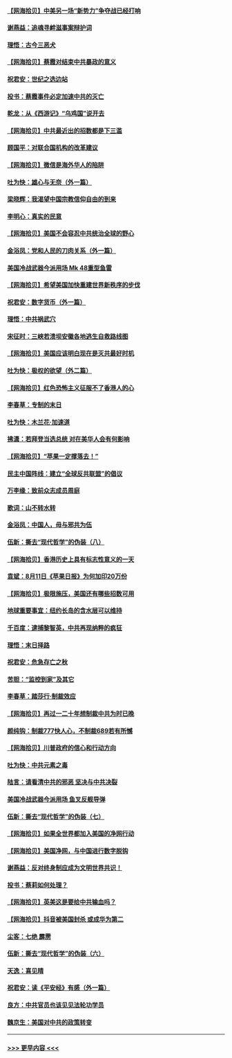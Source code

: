 #### [【网海拾贝】中美另一场“新势力”争夺战已经打响](../pages/nsc993/n12346998.md?t=08220451) 
#### [谢燕益：追魂寻衅滋事案辩护词](../pages/nsc993/n12346892.md?t=08220451) 
#### [理悟：古今三恶犬](../pages/nsc993/n12345190.md?t=08220451) 
#### [【网海拾贝】蔡霞对结束中共暴政的意义](../pages/nsc993/n12344263.md?t=08220451) 
#### [祝君安：世纪之选边站](../pages/nsc993/n12342382.md?t=08220451) 
#### [投书：蔡霞事件必定加速中共的灭亡](../pages/nsc993/n12341881.md?t=08220451) 
#### [乾龙：从《西游记》“乌鸡国”说开去](../pages/nsc993/n12341690.md?t=08220451) 
#### [【网海拾贝】中共最近出的招数都是下三滥](../pages/nsc993/n12341593.md?t=08220451) 
#### [顾国平：对联合国机构的改革建议](../pages/nsc993/n12339928.md?t=08220451) 
#### [【网海拾贝】微信是海外华人的陷阱](../pages/nsc993/n12338868.md?t=08220451) 
#### [吐为快：雄心与无奈（外一篇）](../pages/nsc993/n12338132.md?t=08220451) 
#### [梁晓辉：我渴望中国宗教信仰自由的到来](../pages/nsc993/n12336657.md?t=08220451) 
#### [李明心：真实的民意](../pages/nsc993/n12336089.md?t=08220451) 
#### [【网海拾贝】美国不会容忍中共统治全球的野心](../pages/nsc993/n12336063.md?t=08220451) 
#### [金浴凤：党和人民的刀肉关系（外一篇）](../pages/nsc993/n12335834.md?t=08220451) 
#### [美国冷战武器今派用场 Mk 48重型鱼雷](../pages/nsc993/n12335354.md?t=08220451) 
#### [【网海拾贝】希望美国加快重建世界新秩序的步伐](../pages/nsc993/n12334224.md?t=08220451) 
#### [祝君安：数字货币（外一篇）](../pages/nsc993/n12334186.md?t=08220451) 
#### [理悟：中共祸武穴](../pages/nsc993/n12333962.md?t=08220451) 
#### [宋征时：三峡若溃坝安徽各地逃生自救路线图](../pages/nsc993/n12332450.md?t=08220451) 
#### [【网海拾贝】美国应该明白现在是灭共最好时机](../pages/nsc993/n12332313.md?t=08220451) 
#### [吐为快：极权的欲望（外二篇）](../pages/nsc993/n12332089.md?t=08220451) 
#### [【网海拾贝】红色恐怖主义征服不了香港人的心](../pages/nsc993/n12329296.md?t=08220451) 
#### [李春草：专制的末日](../pages/nsc993/n12329079.md?t=08220451) 
#### [吐为快：木兰花‧加速道](../pages/nsc993/n12327366.md?t=08220451) 
#### [拂潇：若拜登当选总统 对在美华人会有何影响](../pages/nsc993/n12295996.md?t=08220451) 
#### [【网海拾贝】“苹果一定撑落去！”](../pages/nsc993/n12326784.md?t=08220451) 
#### [民主中国阵线：建立“全球反共联盟”的倡议](../pages/nsc993/n12324177.md?t=08220451) 
#### [万李缘：致前众志成员周庭](../pages/nsc993/n12324635.md?t=08220451) 
#### [歌词：山不转水转](../pages/nsc993/n12324599.md?t=08220451) 
#### [金浴凤：中国人，毋与邪共为伍](../pages/nsc993/n12324257.md?t=08220451) 
#### [伍新：撕去“现代哲学”的伪装（八）](../pages/nsc993/n12324188.md?t=08220451) 
#### [【网海拾贝】香港历史上具有标志性意义的一天](../pages/nsc993/n12324021.md?t=08220451) 
#### [袁斌：8月11日《苹果日报》为何加印20万份](../pages/nsc993/n12323955.md?t=08220451) 
#### [【网海拾贝】极限施压，美国还有哪些招数可用](../pages/nsc993/n12322512.md?t=08220451) 
#### [地球重要事宜：纽约长岛的含水层可以维持](../pages/nsc993/n12321844.md?t=08220451) 
#### [千百度：逮捕黎智英，中共再现纳粹的疯狂](../pages/nsc993/n12321777.md?t=08220451) 
#### [理悟：末日择路](../pages/nsc993/n12320812.md?t=08220451) 
#### [祝君安：危急存亡之秋](../pages/nsc993/n12320795.md?t=08220451) 
#### [苦胆：“监控到家”及其它](../pages/nsc993/n12320751.md?t=08220451) 
#### [李春草：踏莎行·制裁效应](../pages/nsc993/n12318290.md?t=08220451) 
#### [【网海拾贝】再过一二十年想制裁中共为时已晚](../pages/nsc993/n12318195.md?t=08220451) 
#### [颜纯钩：制裁777快人心，不制裁689若有所憾](../pages/nsc993/n12316912.md?t=08220451) 
#### [【网海拾贝】川普政府的信心和行动方向](../pages/nsc993/n12316673.md?t=08220451) 
#### [吐为快：中共元素之毒](../pages/nsc993/n12316547.md?t=08220451) 
#### [陆言：请看清中共的邪恶 坚决与中共决裂](../pages/nsc993/n12315784.md?t=08220451) 
#### [美国冷战武器今派用场 鱼叉反舰导弹](../pages/nsc993/n12316258.md?t=08220451) 
#### [伍新：撕去“现代哲学”的伪装（七）](../pages/nsc993/n12315846.md?t=08220451) 
#### [【网海拾贝】如果全世界都加入美国的净网行动](../pages/nsc993/n12315588.md?t=08220451) 
#### [【网海拾贝】美国净网，与中国进行数字脱钩](../pages/nsc993/n12312813.md?t=08220451) 
#### [谢燕益：反对终身制应成为文明世界共识！](../pages/nsc993/n12310465.md?t=08220451) 
#### [投书：蔡莉如何处理？](../pages/nsc993/n12310224.md?t=08220451) 
#### [【网海拾贝】英美这是要给中共输血吗？](../pages/nsc993/n12307646.md?t=08220451) 
#### [【网海拾贝】抖音被美国封杀 或成华为第二](../pages/nsc993/n12305277.md?t=08220451) 
#### [尘客：七绝 霹雳](../pages/nsc993/n12304053.md?t=08220451) 
#### [伍新：撕去“现代哲学”的伪装（六）](../pages/nsc993/n12303243.md?t=08220451) 
#### [天逸：喜见晴](../pages/nsc993/n12303226.md?t=08220451) 
#### [祝君安：读《平安经》有感（外一篇）](../pages/nsc993/n12303170.md?t=08220451) 
#### [良方：中共官员也该见见法轮功学员](../pages/nsc993/n12302985.md?t=08220451) 
#### [魏京生：美国对中共的政策转变](../pages/nsc993/n12302929.md?t=08220451) 

----
#### [ >>> 更早内容 <<< ](../indexes/nsc993-earlier.md)
